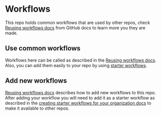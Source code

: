 # Workflows

This repo holds common workflows that are used by other repos, check [Reusing workflows docs](https://docs.github.com/en/actions/using-workflows/reusing-workflows) from GitHub docs to learn more you they are made.

## Use common workflows

Workflows here can be called as described in the [Reusing workflows docs](https://docs.github.com/en/actions/using-workflows/reusing-workflows). Also, you can add them easily to your repo by using [starter workflows](https://docs.github.com/en/actions/using-workflows/using-starter-workflows).

## Add new workflows

[Reusing workflows docs](https://docs.github.com/en/actions/using-workflows/reusing-workflows) describes how to add new workflows to this repo. After adding your workflow you will need to add it as a starter workflow as described in the [creating starter workflows for your organization docs](https://docs.github.com/en/actions/using-workflows/creating-starter-workflows-for-your-organization) to make it available to other repos.
